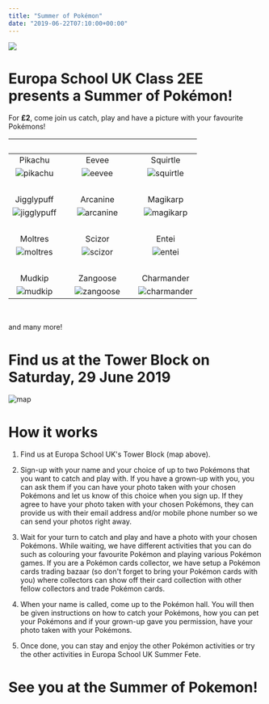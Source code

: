 ```yaml
---
title: "Summer of Pokémon"
date: "2019-06-22T07:10:00+00:00"
---
```


![](/pokefete/poke-fete-website-large.png)

# Europa School UK Class 2EE presents a **Summer of Pokémon**!

For **£2**, come join us catch, play and have a picture with your favourite Pokémons!

&nbsp; | &nbsp; | &nbsp; | &nbsp; | &nbsp;
:---: | --- | :---: | --- | :----:
Pikachu | &nbsp; | Eevee | &nbsp; | Squirtle
![pikachu](/pokefete/pikachu.png) | &nbsp; | ![eevee](/pokefete/eevee.png) | &nbsp; | ![squirtle](/pokefete/squirtle.png)
&nbsp; | &nbsp; | &nbsp; | &nbsp; | &nbsp;
Jigglypuff | &nbsp; | Arcanine | &nbsp; | Magikarp
![jigglypuff](/pokefete/jigglypuff.png) | &nbsp; | ![arcanine](/pokefete/arcanine.png) | &nbsp; | ![magikarp](/pokefete/magikarp.png)
&nbsp; | &nbsp; | &nbsp; | &nbsp; | &nbsp;
Moltres | &nbsp; | Scizor | &nbsp; | Entei
![moltres](/pokefete/moltres.png) | &nbsp; | ![scizor](/pokefete/scizor.png) | &nbsp; | ![entei](/pokefete/entei.png)
&nbsp; | &nbsp; | &nbsp; | &nbsp; | &nbsp;
Mudkip | &nbsp; | Zangoose | &nbsp; | Charmander
![mudkip](/pokefete/mudkip.png) | &nbsp; | ![zangoose](/pokefete/zangoose.png) | &nbsp; | ![charmander](/pokefete/charmander.png)

&nbsp;

and many more!

# Find us at the Tower Block on Saturday, 29 June 2019

![map](/pokefete/findus.png)

# How it works

1. Find us at Europa School UK's Tower Block (map above).

2. Sign-up with your name and your choice of up to two Pokémons that you want to catch and play with. If you have a grown-up with you, you can ask them if you can have your photo taken with your chosen Pokémons and let us know of this choice when you sign up. If they agree to have your photo taken with your chosen Pokémons, they can provide us with their email address and/or mobile phone number so we can send your photos right away.

3. Wait for your turn to catch and play and have a photo with your chosen Pokémons. While waiting, we have different activities that you can do such as colouring your favourite Pokémon and playing various Pokémon games. If you are a Pokémon cards collector, we have setup a Pokémon cards trading bazaar (so don't forget to bring your Pokémon cards with you) where collectors can show off their card collection with other fellow collectors and trade Pokémon cards.

4. When your name is called, come up to the Pokémon hall. You will then be given instructions on how to catch your Pokémons, how you can pet your Pokémons and if your grown-up gave you permission, have your photo taken with your Pokémons.

5. Once done, you can stay and enjoy the other Pokémon activities or try the other activities in Europa School UK Summer Fete.


# See you at the Summer of Pokemon!







